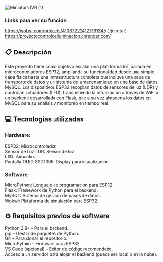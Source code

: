 ![Miniatura IVR (1)](https://github.com/user-attachments/assets/0290406f-7b30-4855-a57c-80bfd41d62fe)

### Links para ver su función  
https://wokwi.com/projects/410672224127161345 (ejecutar)
https://proyectocontroldeiluminacion.onrender.com/

## 📋 Descripción
Este proyecto tiene como objetivo escalar una plataforma IoT basada en microcontroladores ESP32, ampliando su funcionalidad desde una simple capa física hasta una infraestructura completa que incluye una capa de transporte de datos y un sistema de almacenamiento en una base de datos MySQL. Los dispositivos ESP32 recopilan datos de sensores de luz (LDR) y controlan actuadores (LED), transmitiendo la información a través de WiFi a un backend desarrollado con Flask, que a su vez almacena los datos en MySQL para su análisis y monitoreo en tiempo real.

## 💻 Tecnologías utilizadas

### Hardware:
ESP32: Microcontrolador.<br />
Sensor de Luz LDR: Sensor de luz.<br />
LED: Actuador.<br />
Pantalla OLED SSD1306: Display para visualización.<br />

### Software:
MicroPython: Lenguaje de programación para ESP32.<br />
Flask: Framework de Python para el backend.<br />
MySQL: Sistema de gestión de bases de datos.<br />
Wokwi: Plataforma de simulación para ESP32.<br />

## ⚙️ Requisitos previos de software
Python 3.8+ – Para el backend.<br />
pip – Gestor de paquetes de Python.<br />
Git – Para clonar el repositorio.<br />
MicroPython – Firmware para ESP32.<br />
VS Code (opcional) – Editor de código recomendado.<br />
Acceso a un servidor para alojar el backend (puede ser local o en la nube).<br />
